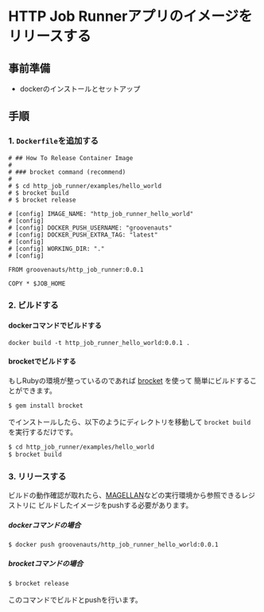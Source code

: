 # HTTP Job Runnerアプリのイメージをリリースする

## 事前準備

- dockerのインストールとセットアップ

## 手順

### 1. `Dockerfile`を追加する

```
# ## How To Release Container Image
#
# ### brocket command (recommend)
#
# $ cd http_job_runner/examples/hello_world
# $ brocket build
# $ brocket release

# [config] IMAGE_NAME: "http_job_runner_hello_world"
# [config]
# [config] DOCKER_PUSH_USERNAME: "groovenauts"
# [config] DOCKER_PUSH_EXTRA_TAG: "latest"
# [config]
# [config] WORKING_DIR: "."
# [config]

FROM groovenauts/http_job_runner:0.0.1

COPY * $JOB_HOME
```

### 2. ビルドする

#### dockerコマンドでビルドする

```
docker build -t http_job_runner_hello_world:0.0.1 .
```

#### brocketでビルドする

もしRubyの環境が整っているのであれば [brocket](https://github.com/groovenauts/brocket) を使って
簡単にビルドすることができます。

```bash
$ gem install brocket
```

でインストールしたら、以下のようにディレクトリを移動して `brocket build` を実行するだけです。

```bash
$ cd http_job_runner/examples/hello_world
$ brocket build
```

### 3. リリースする

ビルドの動作確認が取れたら、[MAGELLAN](http://www.magellanic-clouds.com/)などの実行環境から参照できるレジストリに
ビルドしたイメージをpushする必要があります。

##### dockerコマンドの場合

```bash
$ docker push groovenauts/http_job_runner_hello_world:0.0.1
```

##### brocketコマンドの場合

```bash
$ brocket release
```

このコマンドでビルドとpushを行います。

